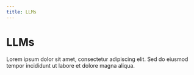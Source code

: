 ```yaml
---
title: LLMs
---
```


# LLMs

Lorem ipsum dolor sit amet, consectetur adipiscing elit. Sed do eiusmod tempor incididunt ut labore et dolore magna aliqua.
